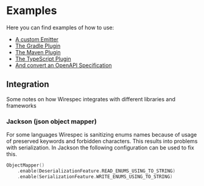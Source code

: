 # Examples

Here you can find examples of how to use:

* [A custom Emitter](spring-boot-custom-maven-plugin/README.md)
* [The Gradle Plugin](spring-boot-gradle-plugin/README.md)
* [The Maven Plugin](spring-boot-maven-plugin/README.md)
* [The TypeScript Plugin](express-typescript-plugin/README.md)
* [And convert an OpenAPI Specification](spring-boot-openapi-maven-plugin/README.md)

## Integration

Some notes on how Wirespec integrates with different libraries and frameworks

### Jackson (json object mapper)

For some languages Wirespec is sanitizing enums names because of usage of preserved keywords and forbidden characters.
This results into problems with serialization. In Jackson the following configuration can be used to fix this.

```kotlin
ObjectMapper()
    .enable(DeserializationFeature.READ_ENUMS_USING_TO_STRING)
    .enable(SerializationFeature.WRITE_ENUMS_USING_TO_STRING)
```
